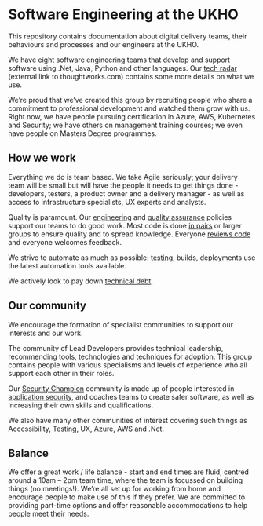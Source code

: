 # Software Engineering at the UKHO

This repository contains documentation about digital delivery teams, their behaviours and processes and our engineers at the UKHO.

We have eight software engineering teams that develop and support software using .Net, Java, Python and other languages.  Our [tech radar](https://radar.thoughtworks.com/?sheetId=https://raw.githubusercontent.com/UKHO/docs/master/software-engineering-policies/PublicRadar.csv) (external link to thoughtworks.com) contains some more details on what we use.

We’re proud that we’ve created this group by recruiting people who share a commitment to professional development and watched them grow with us.   Right now, we have people pursuing certification in Azure, AWS, Kubernetes and Security; we have others on management training courses; we even have people on Masters Degree programmes.


## How we work

Everything we do is team based.  We take Agile seriously; your delivery team will be small but will have the people it needs to get things done - developers, testers, a product owner and a delivery manager - as well as access to infrastructure specialists, UX experts and analysts. 

Quality is paramount.  Our [engineering](./software-engineering-policies/README.md) and [quality assurance](./quality-assurance/README.md) policies support our teams to do good work.  Most code is done [in pairs](./software-engineering-policies/PairProgramming/PairProgrammingPolicy.md) or larger groups to ensure quality and to spread knowledge.  Everyone [reviews code](./software-engineering-policies/CodeReview/CodeReviewPolicy.md) and everyone welcomes feedback.

We strive to automate as much as possible: [testing](./quality-assurance/test-strategy.md), builds, deployments use the latest automation tools available.

We actively look to pay down [technical debt](./software-engineering-policies/TechnicalDebt/TechnicalDebtGuidance.md).

## Our community

We encourage the formation of specialist communities to support our interests and our work.

The community of Lead Developers provides technical leadership, recommending tools, technologies and techniques for adoption.  This group contains people with various specialisms and levels of experience who all support each other in their roles.

Our [Security Champion](./software-engineering-policies/SecureDevelopment/SecurityChampion.md) community is made up of people interested in [application security](./software-engineering-policies/SecureDevelopment/SecureDevelopmentPolicy.md), and coaches teams to create safer software, as well as increasing their own skills and qualifications.

We also have many other communities of interest covering such things as Accessibility, Testing, UX, Azure, AWS and .Net.

## Balance

We offer a great work / life balance - start and end times are fluid, centred around a 10am – 2pm team time, where the team is focussed on building things (no meetings!).  We’re all set up for working from home and encourage people to make use of this if they prefer.  We are committed to providing part-time options and offer reasonable accommodations to help people meet their needs.
